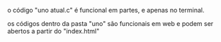 o código "uno atual.c" é funcional em partes, e apenas no terminal.

os códigos dentro da pasta "uno" são funcionais em web e podem ser abertos a partir do "index.html"
